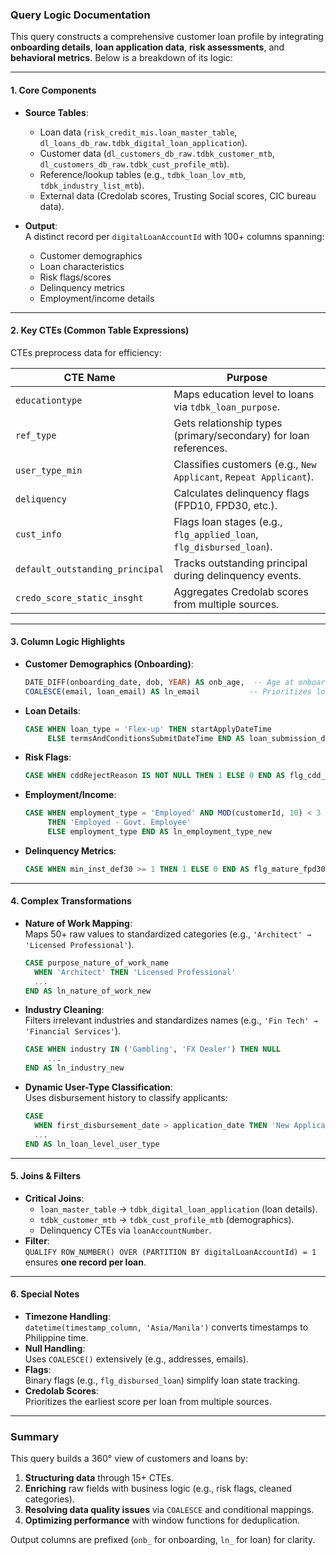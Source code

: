 ### Query Logic Documentation

This query constructs a comprehensive customer loan profile by integrating **onboarding details**, **loan application data**, **risk assessments**, and **behavioral metrics**. Below is a breakdown of its logic:

---

#### **1. Core Components**
- **Source Tables**: 
  - Loan data (`risk_credit_mis.loan_master_table`, `dl_loans_db_raw.tdbk_digital_loan_application`).
  - Customer data (`dl_customers_db_raw.tdbk_customer_mtb`, `dl_customers_db_raw.tdbk_cust_profile_mtb`).
  - Reference/lookup tables (e.g., `tdbk_loan_lov_mtb`, `tdbk_industry_list_mtb`).
  - External data (Credolab scores, Trusting Social scores, CIC bureau data).

- **Output**:  
  A distinct record per `digitalLoanAccountId` with 100+ columns spanning:
  - Customer demographics
  - Loan characteristics
  - Risk flags/scores
  - Delinquency metrics
  - Employment/income details

---

#### **2. Key CTEs (Common Table Expressions)**
CTEs preprocess data for efficiency:

| CTE Name                  | Purpose                                                                 |
|---------------------------|-------------------------------------------------------------------------|
| `educationtype`           | Maps education level to loans via `tdbk_loan_purpose`.                 |
| `ref_type`                | Gets relationship types (primary/secondary) for loan references.       |
| `user_type_min`           | Classifies customers (e.g., `New Applicant`, `Repeat Applicant`).     |
| `deliquency`              | Calculates delinquency flags (FPD10, FPD30, etc.).                    |
| `cust_info`               | Flags loan stages (e.g., `flg_applied_loan`, `flg_disbursed_loan`).   |
| `default_outstanding_principal` | Tracks outstanding principal during delinquency events.          |
| `credo_score_static_insght`| Aggregates Credolab scores from multiple sources.                     |

---

#### **3. Column Logic Highlights**
- **Customer Demographics (Onboarding)**:
  ```sql
  DATE_DIFF(onboarding_date, dob, YEAR) AS onb_age,  -- Age at onboarding
  COALESCE(email, loan_email) AS ln_email           -- Prioritizes loan email
  ```
- **Loan Details**:
  ```sql
  CASE WHEN loan_type = 'Flex-up' THEN startApplyDateTime 
       ELSE termsAndConditionsSubmitDateTime END AS loan_submission_date
  ```
- **Risk Flags**:
  ```sql
  CASE WHEN cddRejectReason IS NOT NULL THEN 1 ELSE 0 END AS flg_cdd_reject_flag
  ```
- **Employment/Income**:
  ```sql
  CASE WHEN employment_type = 'Employed' AND MOD(customerId, 10) < 3 
       THEN 'Employed - Govt. Employee' 
       ELSE employment_type END AS ln_employment_type_new
  ```
- **Delinquency Metrics**:
  ```sql
  CASE WHEN min_inst_def30 >= 1 THEN 1 ELSE 0 END AS flg_mature_fpd30
  ```

---

#### **4. Complex Transformations**
- **Nature of Work Mapping**:  
  Maps 50+ raw values to standardized categories (e.g., `'Architect' → 'Licensed Professional'`).
  ```sql
  CASE purpose_nature_of_work_name 
    WHEN 'Architect' THEN 'Licensed Professional'
    ... 
  END AS ln_nature_of_work_new
  ```
- **Industry Cleaning**:  
  Filters irrelevant industries and standardizes names (e.g., `'Fin Tech' → 'Financial Services'`).
  ```sql
  CASE WHEN industry IN ('Gambling', 'FX Dealer') THEN NULL 
       ... 
  END AS ln_industry_new
  ```

- **Dynamic User-Type Classification**:  
  Uses disbursement history to classify applicants:
  ```sql
  CASE 
    WHEN first_disbursement_date > application_date THEN 'New Applicant'
    ... 
  END AS ln_loan_level_user_type
  ```

---

#### **5. Joins & Filters**
- **Critical Joins**:
  - `loan_master_table` → `tdbk_digital_loan_application` (loan details).
  - `tdbk_customer_mtb` → `tdbk_cust_profile_mtb` (demographics).
  - Delinquency CTEs via `loanAccountNumber`.
- **Filter**:  
  `QUALIFY ROW_NUMBER() OVER (PARTITION BY digitalLoanAccountId) = 1` ensures **one record per loan**.

---

#### **6. Special Notes**
- **Timezone Handling**:  
  `datetime(timestamp_column, 'Asia/Manila')` converts timestamps to Philippine time.
- **Null Handling**:  
  Uses `COALESCE()` extensively (e.g., addresses, emails).
- **Flags**:  
  Binary flags (e.g., `flg_disbursed_loan`) simplify loan state tracking.
- **Credolab Scores**:  
  Prioritizes the earliest score per loan from multiple sources.

---

### Summary
This query builds a 360° view of customers and loans by:
1. **Structuring data** through 15+ CTEs.
2. **Enriching** raw fields with business logic (e.g., risk flags, cleaned categories).
3. **Resolving data quality issues** via `COALESCE` and conditional mappings.
4. **Optimizing performance** with window functions for deduplication.

Output columns are prefixed (`onb_` for onboarding, `ln_` for loan) for clarity.